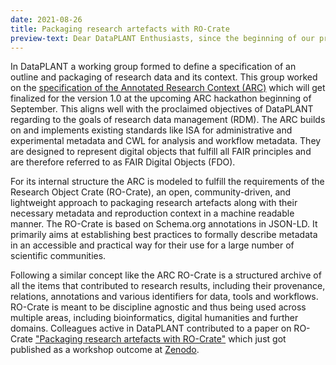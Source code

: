 ```yaml
---
date: 2021-08-26
title: Packaging research artefacts with RO-Crate
preview-text: Dear DataPLANT Enthusiasts, since the beginning of our project, a lot has happened, always with the goal to improve the Annotated Research Context (ARC) as a FAIR Digital Object. To increase usability, we would like to invite you, the smart minds behind DataPLANT. Together we want to build, use or support ARCs with new tools, templates and ideas...
---
```


In DataPLANT a working group formed to define a specification of an outline and packaging of research data and its context. This group worked on the [specification of the Annotated Research Context (ARC)](https://github.com/nfdi4plants/ARC-specification/blob/main/ARC%20specification.md "ARC Specification") which will get finalized for the version 1.0 at the upcoming ARC hackathon beginning of September. This aligns well with the proclaimed objectives of DataPLANT regarding to the goals of research data management (RDM). The ARC builds on and implements existing standards like ISA for administrative and experimental metadata and CWL for analysis and workflow metadata. They are designed to represent digital objects that fulfill all FAIR principles and are therefore referred to as FAIR Digital Objects (FDO).

For its internal structure the ARC is modeled to fulfill the requirements of the Research Object Crate (RO-Crate), an open, community-driven, and lightweight approach to packaging research artefacts along with their necessary metadata and reproduction context in a machine readable manner. The RO-Crate is based on Schema.org annotations in JSON-LD. It primarily aims at establishing best practices to formally describe metadata in an accessible and practical way for their use for a large number of scientific communities.

Following a similar concept like the ARC RO-Crate is a structured archive of all the items that contributed to research results, including their provenance, relations, annotations and various identifiers for data, tools and workflows. RO-Crate is meant to be discipline agnostic and thus being used across multiple areas, including bioinformatics, digital humanities and further domains. Colleagues active in DataPLANT contributed to a paper on RO-Crate ["Packaging research artefacts with RO-Crate"](https://zenodo.org/record/5146228#.YWgRWRpBzZt "Packaging research artefacts with RO-Crate") which just got published as a workshop outcome at [Zenodo](https://zenodo.org/).